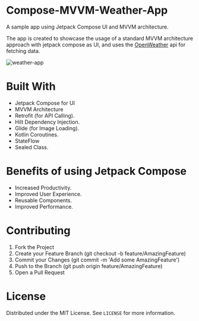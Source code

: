 ﻿# Compose-MVVM-Weather-App

A sample app using Jetpack Compose UI and MVVM architecture. 

The app is created to showcase the usage of a standard MVVM architecture approach with jetpack compose as UI, and uses the [OpenWeather](https://openweathermap.org/) api for fetching data.


![weather-app](https://github.com/SaadKhanJadoon/Compose-MVVM-Weather-App/assets/61506756/88caf4de-d014-4cd6-925c-71f171d21d9d)


# Built With
+ Jetpack Compose for UI
+ MVVM Architecture
+ Retrofit (for API Calling).
+ Hilt Dependency Injection.
+ Glide (for Image Loading).
+ Kotlin Coroutines.
+ StateFlow
+ Sealed Class.

# Benefits of using Jetpack Compose
+ Increased Productivity.
+ Improved User Experience.
+ Reusable Components.
+ Improved Performance.

# Contributing
1. Fork the Project
2. Create your Feature Branch (git checkout -b feature/AmazingFeature)
3. Commit your Changes (git commit -m 'Add some AmazingFeature')
4. Push to the Branch (git push origin feature/AmazingFeature)
5. Open a Pull Request


# License
Distributed under the MIT License. See `LICENSE` for more information.
